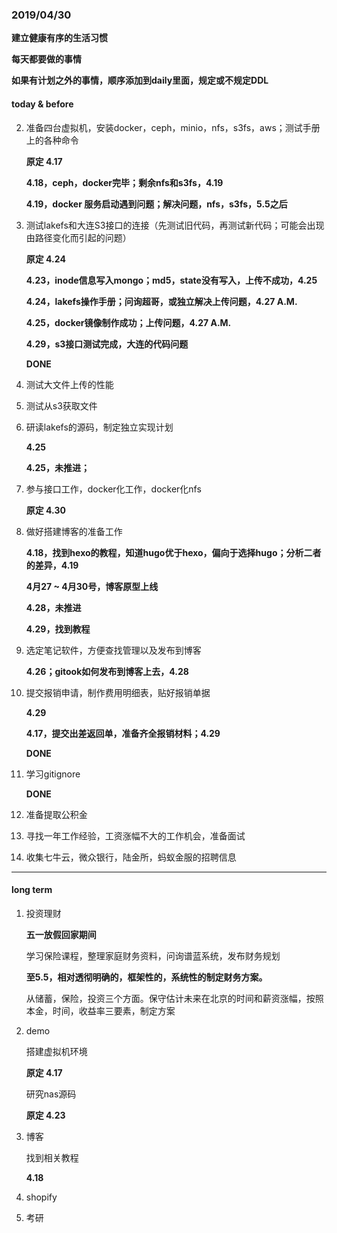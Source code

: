 ### 2019/04/30

**建立健康有序的生活习惯**

**每天都要做的事情**

**如果有计划之外的事情，顺序添加到daily里面，规定或不规定DDL**

#### today & before

2. 准备四台虚拟机，安装docker，ceph，minio，nfs，s3fs，aws；测试手册上的各种命令

   **原定 4.17**

   **4.18，ceph，docker完毕；剩余nfs和s3fs，4.19**

   **4.19，docker 服务启动遇到问题；解决问题，nfs，s3fs，5.5之后**

2. 测试lakefs和大连S3接口的连接（先测试旧代码，再测试新代码；可能会出现由路径变化而引起的问题）

   **原定 4.24**

   **4.23，inode信息写入mongo；md5，state没有写入，上传不成功，4.25**

   **4.24，lakefs操作手册；问询超哥，或独立解决上传问题，4.27 A.M.**

   **4.25，docker镜像制作成功；上传问题，4.27 A.M.**

   **4.29，s3接口测试完成，大连的代码问题**

   **DONE**

3. 测试大文件上传的性能

4. 测试从s3获取文件

5. 研读lakefs的源码，制定独立实现计划

   **4.25**

   **4.25，未推进；**

6. 参与接口工作，docker化工作，docker化nfs

   **原定 4.30**

7. 做好搭建博客的准备工作

   **4.18，找到hexo的教程，知道hugo优于hexo，偏向于选择hugo；分析二者的差异，4.19**

   **4月27 ~ 4月30号，博客原型上线**

   **4.28，未推进**

   **4.29，找到教程**

8. 选定笔记软件，方便查找管理以及发布到博客

   **4.26；gitook如何发布到博客上去，4.28**

9. 提交报销申请，制作费用明细表，贴好报销单据

   **4.29**

   **4.17，提交出差返回单，准备齐全报销材料；4.29**

   **DONE**

10. 学习gitignore

    **DONE**

11. 准备提取公积金

12. 寻找一年工作经验，工资涨幅不大的工作机会，准备面试

13. 收集七牛云，微众银行，陆金所，蚂蚁金服的招聘信息

------

#### long term 

1. 投资理财

   **五一放假回家期间**

   学习保险课程，整理家庭财务资料，问询谱蓝系统，发布财务规划

   **至5.5，相对透彻明确的，框架性的，系统性的制定财务方案。**

   从储蓄，保险，投资三个方面。保守估计未来在北京的时间和薪资涨幅，按照本金，时间，收益率三要素，制定方案

2. demo

   搭建虚拟机环境

   **原定 4.17**

   研究nas源码

   **原定 4.23**

3. 博客

   找到相关教程

   **4.18**

4. shopify

5. 考研

